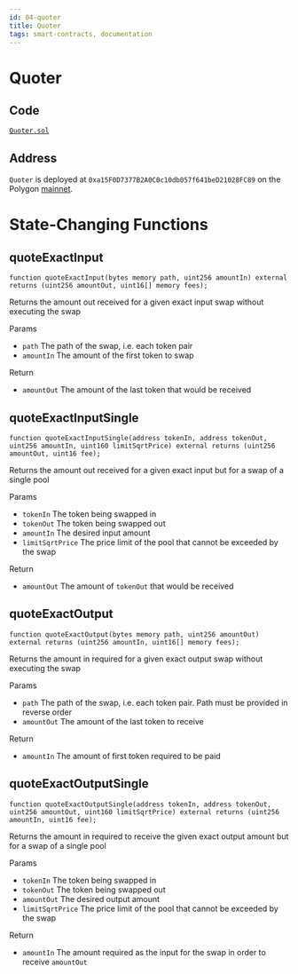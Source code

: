 ```yaml
---
id: 04-quoter
title: Quoter
tags: smart-contracts, documentation
---
```

# Quoter

## Code

[`Quoter.sol`](https://polygonscan.com/address/0xa15F0D7377B2A0C0c10db057f641beD21028FC89)

## Address

`Quoter` is deployed at `0xa15F0D7377B2A0C0c10db057f641beD21028FC89` on the Polygon [mainnet](https://polygonscan.com/address/0xa15F0D7377B2A0C0c10db057f641beD21028FC89).

# State-Changing Functions

## quoteExactInput

```solidity
function quoteExactInput(bytes memory path, uint256 amountIn) external returns (uint256 amountOut, uint16[] memory fees);
```

Returns the amount out received for a given exact input swap without executing the swap

Params
- `path` The path of the swap, i.e. each token pair
- `amountIn` The amount of the first token to swap

Return
- `amountOut` The amount of the last token that would be received

## quoteExactInputSingle

```solidity
function quoteExactInputSingle(address tokenIn, address tokenOut, uint256 amountIn, uint160 limitSqrtPrice) external returns (uint256 amountOut, uint16 fee);
```

Returns the amount out received for a given exact input but for a swap of a single pool

Params
- `tokenIn` The token being swapped in
- `tokenOut` The token being swapped out
- `amountIn` The desired input amount
- `limitSqrtPrice` The price limit of the pool that cannot be exceeded by the swap

Return
- `amountOut` The amount of `tokenOut` that would be received

## quoteExactOutput

```solidity
function quoteExactOutput(bytes memory path, uint256 amountOut) external returns (uint256 amountIn, uint16[] memory fees);
```

Returns the amount in required for a given exact output swap without executing the swap

Params
- `path` The path of the swap, i.e. each token pair. Path must be provided in reverse order
- `amountOut` The amount of the last token to receive

Return
- `amountIn` The amount of first token required to be paid

## quoteExactOutputSingle

```solidity
function quoteExactOutputSingle(address tokenIn, address tokenOut, uint256 amountOut, uint160 limitSqrtPrice) external returns (uint256 amountIn, uint16 fee);
```

Returns the amount in required to receive the given exact output amount but for a swap of a single pool

Params
- `tokenIn` The token being swapped in
- `tokenOut` The token being swapped out
- `amountOut` The desired output amount
- `limitSqrtPrice` The price limit of the pool that cannot be exceeded by the swap

Return
- `amountIn` The amount required as the input for the swap in order to receive `amountOut`
